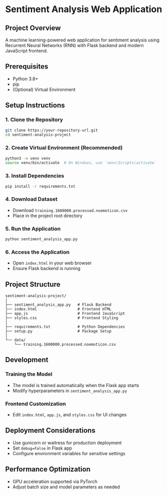 # Sentiment Analysis Web Application

## Project Overview
A machine learning-powered web application for sentiment analysis using Recurrent Neural Networks (RNN) with Flask backend and modern JavaScript frontend.

## Prerequisites
- Python 3.8+
- pip
- (Optional) Virtual Environment

## Setup Instructions

### 1. Clone the Repository
```bash
git clone https://your-repository-url.git
cd sentiment-analysis-project
```

### 2. Create Virtual Environment (Recommended)
```bash
python3 -m venv venv
source venv/bin/activate  # On Windows, use `venv\Scripts\activate`
```

### 3. Install Dependencies
```bash
pip install -r requirements.txt
```

### 4. Download Dataset
- Download `training.1600000.processed.noemoticon.csv`
- Place in the project root directory

### 5. Run the Application
```bash
python sentiment_analysis_app.py
```

### 6. Access the Application
- Open `index.html` in your web browser
- Ensure Flask backend is running

## Project Structure
```
sentiment-analysis-project/
│
├── sentiment_analysis_app.py   # Flask Backend
├── index.html                  # Frontend HTML
├── app.js                      # Frontend JavaScript
├── styles.css                  # Frontend Styling
│
├── requirements.txt            # Python Dependencies
├── setup.py                    # Package Setup
│
└── data/
    └── training.1600000.processed.noemoticon.csv
```

## Development

### Training the Model
- The model is trained automatically when the Flask app starts
- Modify hyperparameters in `sentiment_analysis_app.py`

### Frontend Customization
- Edit `index.html`, `app.js`, and `styles.css` for UI changes

## Deployment Considerations
- Use gunicorn or waitress for production deployment
- Set `debug=False` in Flask app
- Configure environment variables for sensitive settings

## Performance Optimization
- GPU acceleration supported via PyTorch
- Adjust batch size and model parameters as needed
